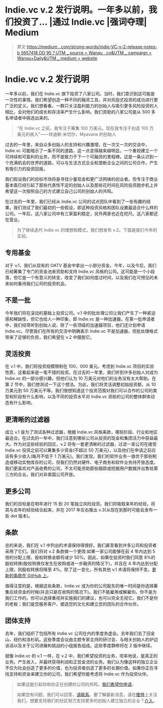 # Indie.vc v.2 发行说明。一年多以前，我们投资了… |通过 Indie.vc |强词夺理| Medium

> 原文:[https://medium . com/strong-words/indie-VC-v-2-release-notes-b 5657418 DD 95？UTM _ source = Wanqu . co&UTM _ campaign = Wanqu+Daily&UTM _ medium = website](https://medium.com/strong-words/indie-vc-v-2-release-notes-b5657418dd95?utm_source=wanqu.co&utm_campaign=Wanqu+Daily&utm_medium=website)

# Indie.vc v.2 发行说明

一年多以前，我们在 Indie.vc 旗下投资了八家公司。当时，我们意识到这可能是一次性的事情。我们希望创造一种不同的融资工具，并对风投式投资的成功进行更广泛的定义。我们想看看，一群只关注盈利能力的创始人与吸引更多风险投资的人相比，会对他们的成长和存活率产生什么影响。我们资助的八家公司是从 500 多名申请者中挑选出来的。

> “在 Indie.vc 之前，我专注于筹集 100 万美元。现在我专注于创造 100 万美元的收入”——坎迪斯·米切尔，Myavana 的创始人

过去的一年里，来自众多创始人的支持和兴趣激增。在一次又一次的交谈中，Indie.vc 可能暗示了一条不同的道路，这一点变得越来越明显。一个重视建立一个可持续和可盈利的业务，而不是致力于下一个可融资的里程碑。这是一条认识到一个充满机会的世界的道路，可以与生活方式企业和垄断企业之间的公司合作，产生有吸引力的投资回报。

我们假设我们的目标市场将是寻找少量现金和更广泛网络的创业者。但专注于商业基本面已经引起了那些代表性不足的创始人以及那些花时间在风险投资跑步机上并希望这一次按照自己的方式建立自己公司的创始人的共鸣。

在过去的一年里，我们已经从 Indie.vc 公司的试点团队中看到了一些有趣的结果。我们测试了我们最初的一些假设，即这种投资风格和团队设置最适合什么样的公司。一年后，这八家公司中有三家盈利稳定，另外两家也近在咫尺。这八家都还在营业。

> 为了继续迭代 Indie.vc 的理想和模式，我们想发布 v.2。下面是我们今年的实验。

## 专用基金

对于 v.1，我们从现有的 OATV 基金中拿出一小部分资金。今年，以及今后，我们已经筹集了专门的资金池来资助和支持 Indie.vc 风格的公司。这可能是一个小段落，但它是一个有意义的转变，改变了我们如何度过时间，以及我们在可预见的未来如何看待我们公司的投资机会。

## 不是一批

今年我们将在滚动的基础上投资公司。v.1 中的批处理公司让我们产生了一种紧迫感和稀缺性，但它也给人一种印象，即 Indie.vc 是一种加速器。在第一批申请者中，我们经常听到创始人说，除了一些顶级的加速器项目，他们还计划申请 Indie.vc。尽管我们在所有的交流中明确表示 Indie.vc 不是加速器，但批处理格式带来了足够的负担，我们希望在 v.2 中摆脱它。

## 灵活投资

在 v.1 中，我们将投资规模限制在 100，000 美元。考虑到 Indie.vc 项目的实验性质，这看起来是一笔不错的投资。在过去的一年里，我们听到许多创始人对成为 Indie.vc 的一部分感兴趣，但他们认为 10 万美元对他们的业务没有太大帮助。在第 2 节中，我们想测试一下这个想法。为此，我们将灵活调整初始投资额，从 10 万美元到 50 万美元不等。我们很想知道这个投资范围对我们可以合作的公司的类型和阶段有什么影响，以及不同的投资水平对 Indie.vc 资助的公司的整体群体动态有什么影响。

## 更清晰的过滤器

成立 v.1 是为了测试各种过滤器，根据 Indie.vc 风格条款，哪些阶段、行业和地区最适合。在过去的一年中，我们注意到哪些公司从投资的现金和集团活力中获益最大。作为对这些经验的回应，v.2 将有一套更清晰的过滤器，过滤一家公司在接受 Indie.vc 投资之前可以筹集多少资金(不超过 50 万美元)，以及他们在申请之前应该有多少收入(每月不低于 1 万美元)。我们发现，我们的软件业务一直优于那些制造或移动实物库存的公司，但我们仍然对硬件、电子商务和软件业务持开放态度。我们更喜欢对产品收费的公司，不太可能资助那些跟踪或挖掘用户数据并出售给第三方的企业。我们对非美国公司开放。

## 更多公司

我们的目标是在明年进行 15 到 20 笔独立风险投资。我们将吸取来年的经验，将其与去年的经验结合起来，并在 2017 年左右推出 v.3(从现在到那时可能会发布一些 dot 版本)。

## 条款

总的来说，我们在 v.1 中列出的术语保持得很好。我们甚至看到许多公司和投资者采用了它们。我们将对 v.2 条款做一个更改:如果一家公司能够在前 4 年内达到 5 倍的分配上限，股权转换金额将减少 50%。因此，如果在投资时我们同意 8%的股权转换(股权转换仅发生在收购或进一步融资的情况下)，并且在 4 年内达到分配上限，则股权转换将降至 4%。除了这一变化，所有其他 v.1 术语将保持不变。[更新的条款在 GitHub 上](https://github.com/indievc/indievc)。

值得注意的是，根据这些条款，Indie.vc 成为你的公司股东的唯一时间是你选择筹集后续资金的时候(并且只是在收购的情况下)。我们不能雇用或解雇你。你不是为我们工作的。你可以选择重视并实施我们的建议，也可以完全无视它。我们不是你的老板；我们是您服务客户、塑造您的文化和建立您的团队的合作伙伴。

## 团体支持

去年，我们组织了包括所有 Indie.vc 公司在内的季度务虚会。去年我们去了旧金山、纽约和洛杉矶。这些季度会议由主题专家主持的研讨会、与相关创始人的炉边谈话以及关于公司进展和挑战的小组报告组成。这些季度静修将在 2 版中继续。

就像 Indie.vc 的 v.1 一样，在 v.2 中，我们希望投资的业务，坦率地说，是真正的业务。产生收入，并最终获得利润和正现金流的业务。我们认为像这样的独立企业不仅为社会创造了更多的价值，也为投资者创造了更多的长期价值。如果你正在寻找支持和资金来建立你的公司，我们希望你能考虑将 Indie.vc 作为投资伙伴。

> 如果这能引起你和你正在创建的公司的共鸣，[我们希望你申请](http://indie.vc)。
> 
> 如果您有问题，我们可以回答，[请联系](http://indie.vc/hello)。要了解最新消息，请在[推特](http://twitter.com/indievc)上关注我们。想要支持我们的社区努力支持更多的创始人建立独立的企业？[介入](http://indie.vc/hello)。
